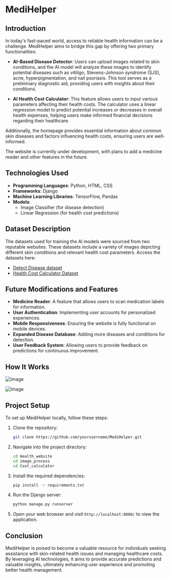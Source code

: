 # MediHelper



## Introduction
In today's fast-paced world, access to reliable health information can be a challenge. MediHelper aims to bridge this gap by offering two primary functionalities:

- **AI-Based Disease Detector**: Users can upload images related to skin conditions, and the AI model will analyze these images to identify potential diseases such as vitiligo, Stevens-Johnson syndrome (SJS), acne, hyperpigmentation, and nail psoriasis. This tool serves as a preliminary diagnostic aid, providing users with insights about their conditions.

- **AI Health Cost Calculator**: This feature allows users to input various parameters affecting their health costs. The calculator uses a linear regression model to predict potential increases or decreases in overall health expenses, helping users make informed financial decisions regarding their healthcare.

Additionally, the homepage provides essential information about common skin diseases and factors influencing health costs, ensuring users are well-informed.

The website is currently under development, with plans to add a medicine reader and other features in the future.

## Technologies Used
- **Programming Languages**: Python, HTML, CSS
- **Frameworks**: Django
- **Machine Learning Libraries**: TensorFlow, Pandas
- **Models**:
  - Image Classifier (for disease detection)
  - Linear Regression (for health cost predictions)

## Dataset Description
The datasets used for training the AI models were sourced from two reputable websites. These datasets include a variety of images depicting different skin conditions and relevant health cost parameters. Access the datasets here:
- [Detect Disease dataset](https://data.mendeley.com/datasets/3hckgznc67/1)
- [Health Cost Calculator Dataset](https://www.synthesized.io/data-template-pages/medical-cost-personal-dataset)

## Future Modifications and Features
- **Medicine Reader**: A feature that allows users to scan medication labels for information.
- **User Authentication**: Implementing user accounts for personalized experiences.
- **Mobile Responsiveness**: Ensuring the website is fully functional on mobile devices.
- **Expanded Disease Database**: Adding more diseases and conditions for detection.
- **User Feedback System**: Allowing users to provide feedback on predictions for continuous improvement.

## How It Works

![Image](https://github.com/user-attachments/assets/86484bae-c316-4486-a491-45361504d791)


![Image](https://github.com/user-attachments/assets/fb758c8e-4d01-4bbb-aee4-7263d873c521)



## Project Setup
To set up MediHelper locally, follow these steps:

1. Clone the repository:
   ```bash
   git clone https://github.com/yourusername/MediHelper.git
   ```

2. Navigate into the project directory:
   ```bash
   cd Health_website
   cd image_process
   cd Cost_calculator
   ```

3. Install the required dependencies:
   ```bash
   pip install -r requirements.txt
   ```

4. Run the Django server:
   ```bash
   python manage.py runserver
   ```

5. Open your web browser and visit `http://localhost:8000/` to view the application.

## Conclusion
MediHelper is poised to become a valuable resource for individuals seeking assistance with skin-related health issues and managing healthcare costs. By leveraging AI technologies, it aims to provide accurate predictions and valuable insights, ultimately enhancing user experience and promoting better health management.


